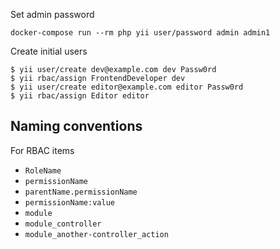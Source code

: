 Set admin password

```
docker-compose run --rm php yii user/password admin admin1
```

Create initial users

    $ yii user/create dev@example.com dev Passw0rd
    $ yii rbac/assign FrontendDeveloper dev
    $ yii user/create editor@example.com editor Passw0rd
    $ yii rbac/assign Editor editor
    
    
    
## Naming conventions

For RBAC items

- `RoleName`
- `permissionName`
- `parentName.permissionName`
- `permissionName:value`
- `module`
- `module_controller`
- `module_another-controller_action`